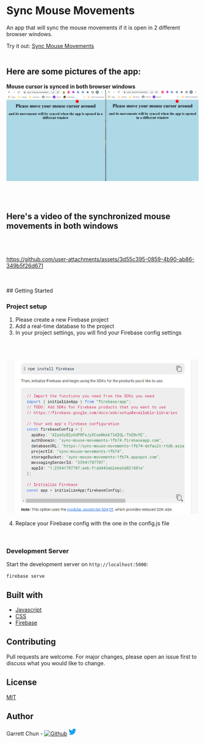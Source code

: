 # Sync Mouse Movements

An app that will sync the mouse movements if it is open in 2 different browser windows.

Try it out: [Sync Mouse Movements](https://sync-mouse-movements-1fb74.web.app)
<br /> 
<br /> 

## Here are some pictures of the app:

<strong>Mouse cursor is synced in both browser windows</strong>
![syncedCursor](./public/assets/syncedCursor.png)

<br /> 
<br />

## Here's a video of the synchronized mouse movements in both windows
<br />
<br />

https://github.com/user-attachments/assets/3d55c395-0859-4b90-ab86-349b5f26d671


<br />
<br />
## Getting Started

### Project setup

1.  Please create a new Firebase project
2.  Add a real-time database to the project
3.  In your project settings, you will find your Firebase config settings
<br /> 
<br /> 


![config](./public/assets/config.png)

4. Replace your Firebase config with the one in the config.js file

<br /> 


### Development Server

Start the development server on `http://localhost:5000`:


```
firebase serve
```

## Built with

- [Javascript](https://developer.mozilla.org/en/JavaScript)
- [CSS](https://developer.mozilla.org/en-US/docs/Web/CSS)
- [Firebase](https://firebase.google.com/)

## Contributing

Pull requests are welcome. For major changes, please open an issue first to discuss what you would like to change.

## License

[MIT](https://choosealicense.com/licenses/mit/)

## Author

Garrett Chun - [![Github][1.1]][1] [![Twitter][1.2]][2]

[1.1]: http://i.imgur.com/9I6NRUm.png
[1.2]: ./public/assets/twitter20.png
[1]: https://github.com/KapakahiCoder
[2]: http://www.twitter.com/KapakahiCoder
